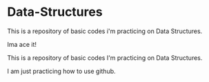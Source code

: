 # Data-Structures

This is a repository of basic codes i'm practicing on Data Structures.

Ima ace it!

This is a repository of basic codes I'm practicing on Data Structures.

I am just practicing how to use github.
